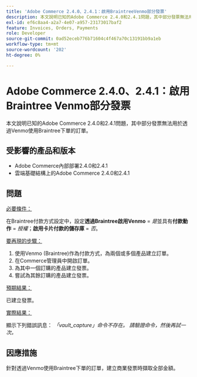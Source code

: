 ```yaml
---
title: 'Adobe Commerce 2.4.0、2.4.1：啟用BraintreeVenmo部分發票'
description: 本文說明已知的Adobe Commerce 2.4.0和2.4.1問題，其中部分發票無法用於透過Venmo使用Braintree下單的訂單。
exl-id: ef6c8aa4-a2a7-4e07-a957-23173017baf2
feature: Invoices, Orders, Payments
role: Developer
source-git-commit: 0ad52eceb776b71604c4f467a70c13191bb9a1eb
workflow-type: tm+mt
source-wordcount: '202'
ht-degree: 0%

---
```


# Adobe Commerce 2.4.0、2.4.1：啟用Braintree Venmo部分發票

本文說明已知的Adobe Commerce 2.4.0和2.4.1問題，其中部分發票無法用於透過Venmo使用Braintree下單的訂單。

## 受影響的產品和版本

* Adobe Commerce內部部署2.4.0和2.4.1
* 雲端基礎結構上的Adobe Commerce 2.4.0和2.4.1

## 問題

<u>必要條件：</u>

在Braintree付款方式設定中，設定&#x200B;**透過Braintree啟用Venmo** = *是*&#x200B;並具有&#x200B;**付款動作** = *授權*；**啟用卡片付款的儲存庫** = *否*。

<u>要再現的步驟：</u>

1. 使用Venmo (Braintree)作為付款方式，為兩個或多個產品建立訂單。
1. 在Commerce管理員中開啟訂單。
1. 為其中一個訂購的產品建立發票。
1. 嘗試為其餘訂購的產品建立發票。

<u>預期結果：</u>

已建立發票。

<u>實際結果：</u>

顯示下列錯誤訊息： *「vault\_capture」命令不存在。 請驗證命令，然後再試一次。*

## 因應措施

針對透過Venmo使用Braintree下單的訂單，建立商業發票時擷取全部金額。

